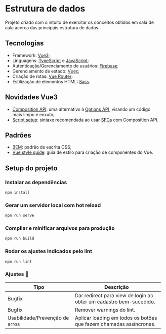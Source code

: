 # Estrutura de dados

Projeto criado com o intuito de exercitar os conceitos obtidos em sala de aula acerca das principais estrutura de dados.

## Tecnologias

- Framework: [Vue3](https://vuejs.org/);
- Linguagens: [TypeScript](https://www.typescriptlang.org/) e [JavaScript](https://developer.mozilla.org/pt-BR/docs/Web/JavaScript);
- Autenticação/Gerenciamento de usuários: [Firebase](https://firebase.google.com/docs);
- Gerenciamento de estado: [Vuex](https://vuex.vuejs.org/);
- Criação de rotas: [Vue Router](https://router.vuejs.org/);
- Estilização de elementos HTML: [Sass](https://sass-lang.com/).

## Novidades Vue3

- [Composition API](https://vuejs.org/api/composition-api-setup.html): uma alternativo à [Options API](https://vuejs.org/api/options-state.html), visando um código mais limpo e enxuto;
- [Script setup](https://vuejs.org/api/sfc-script-setup.html): sintaxe recomendada ao usar [SFCs](https://vuejs.org/guide/scaling-up/sfc.html#single-file-components) com Composition API.

## Padrões

- [BEM](https://desenvolvimentoparaweb.com/css/bem/): padrão de escrita CSS;
- [Vue style guide](https://vuejs.org/style-guide/): guia de estilo para criação de componentes do Vue.

## Setup do projeto

### Instalar as dependências

```JavaScript
npm install
```

### Gerar um servidor local com hot reload

```JavaScript
npm run serve
```

### Compilar e minificar arquivos para produção

```JavaScript
npm run build
```

### Rodar os ajustes indicados pelo lint

```JavaScript
npm run lint
```

### Ajustes 🐛

| Tipo                           | Descrição                                                          |
| ------------------------------ | ------------------------------------------------------------------ |
| Bugfix                         | Dar redirect para view de login ao obter um cadastro bem-sucedido. |
| Bugfix                         | Remover warnings do lint.                                          |
| Usabilidade/Prevenção de erros | Aplicar loading em todos os botões que fazem chamadas assíncronas. |
